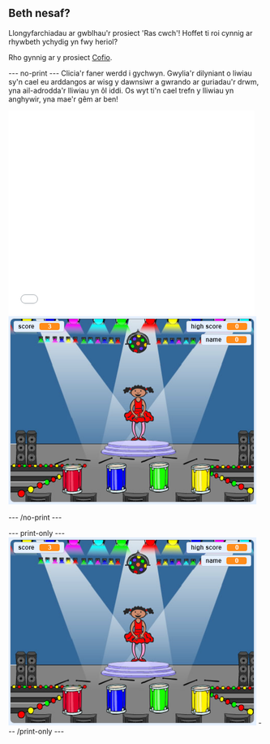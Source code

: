 ## Beth nesaf?

Llongyfarchiadau ar gwblhau'r prosiect 'Ras cwch'! Hoffet ti roi cynnig ar rhywbeth ychydig yn fwy heriol?

Rho gynnig ar y prosiect [Cofio](https://projects.raspberrypi.org/cy-GB/projects/memory?utm_source=pathway&utm_medium=whatnext&utm_campaign=projects).

--- no-print --- Clicia'r faner werdd i gychwyn. Gwylia'r dilyniant o liwiau sy'n cael eu arddangos ar wisg y dawnsiwr a gwrando ar guriadau'r drwm, yna ail-adrodda'r lliwiau yn ôl iddi. Os wyt ti'n cael trefn y lliwiau yn anghywir, yna mae'r gêm ar ben!

<div class="scratch-preview">
  <iframe allowtransparency="true" width="485" height="402" src="//scratch.mit.edu/projects/embed/327351946/?autostart=false" frameborder="0" allowfullscreen scrolling="no" mark="crwd-mark"></iframe> <img src="images/memory-screenshot.png" />
</div>

--- /no-print ---

--- print-only --- ![screenshot of finished game](images/memory-screenshot.png) --- /print-only ---